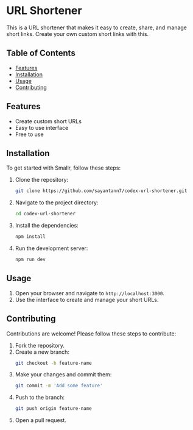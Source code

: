 # URL Shortener

This is a URL shortener that makes it easy to create, share, and manage short links. Create your own custom short links with this.

## Table of Contents

- [Features](#features)
- [Installation](#installation)
- [Usage](#usage)
- [Contributing](#contributing)

## Features

- Create custom short URLs
- Easy to use interface
- Free to use

## Installation

To get started with Smallr, follow these steps:

1. Clone the repository:
    ```bash
    git clone https://github.com/sayantann7/codex-url-shortener.git
    ```
2. Navigate to the project directory:
    ```bash
    cd codex-url-shortener
    ```
3. Install the dependencies:
    ```bash
    npm install
    ```
4. Run the development server:
    ```bash
    npm run dev
    ```

## Usage

1. Open your browser and navigate to `http://localhost:3000`.
2. Use the interface to create and manage your short URLs.

## Contributing

Contributions are welcome! Please follow these steps to contribute:

1. Fork the repository.
2. Create a new branch:
    ```bash
    git checkout -b feature-name
    ```
3. Make your changes and commit them:
    ```bash
    git commit -m 'Add some feature'
    ```
4. Push to the branch:
    ```bash
    git push origin feature-name
    ```
5. Open a pull request.